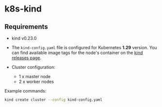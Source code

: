 # k8s-kind

## Requirements
- kind v0.23.0


- The `kind-config.yaml` file is configured for Kubernetes **1.29** version. You can find available image tags for the node's container on the [kind releases page](https://github.com/kubernetes-sigs/kind/releases).
- Cluster configuration:
    - 1 x master node
    - 2 x worker nodes

Example commands:

```bash
kind create cluster --config kind-config.yaml
```